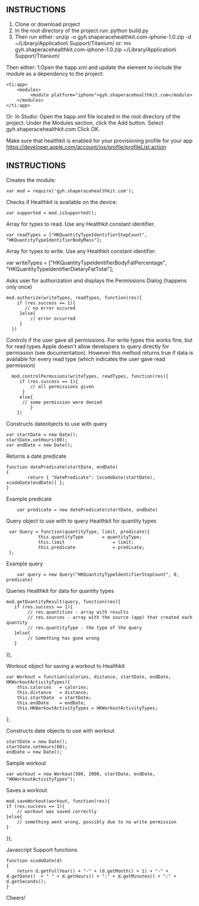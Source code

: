 






INSTRUCTIONS
-----------

1. Clone or download project
2. In the root directory of the project run: python build.py
3. Then run either:
unzip -o gyh.shaperacehealthkit.com-iphone-1.0.zip -d ~/Library/Application\ Support/Titanium/
or:
mv gyh.shaperacehealthkit.com-iphone-1.0.zip ~/Library/Application\ Support/Titanium/

Then either:
1.Open the tiapp.xml and update the <modules/> element to include the module as a dependency to the project: 

	<ti:app>
     	<modules>
       		 <module platform="iphone">gyh.shaperacehealthkit.com</module>
    	</modules>
	</ti:app>

Or:
In Studio:
Open the tiapp.xml file located in the root directory of the project.
Under the Modules section, click the Add button.
Select gyh.shaperacehealthkit.com
Click OK.


Make sure that healthkit is enabled for your provisioning profile for your app
https://developer.apple.com/account/ios/profile/profileList.action


INSTRUCTIONS
-----------

Creates the module:
	
    var mod = require('gyh.shaperacehealthkit.com');
	
    
Checks if Healthkit is available on the device:

	var supported = mod.isSupported();


Array for types to read. Use any Healthkit constant identifier.

	var readTypes = ["HKQuantityTypeIdentifierStepCount", 	"HKQuantityTypeIdentifierBodyMass"];


Array for types to write. Use any Healthkit constant identifier.

  var writeTypes = ["HKQuantityTypeIdentifierBodyFatPercentage", "HKQuantityTypeIdentifierDietaryFatTotal"];



Asks user for authorization and displays the Permissions Dialog (happens only once)

	mod.authorize(writeTypes, readTypes, function(res){
      	if (res.success == 1){
       	   // no error occured
     	 }else{
     	     // error occurred
     	 }
	  })


Controls if the user gave all permissions. For write types this works fine, but for  read types Apple doesn't allow developers to query directly for permission (see documentation). 
However this method returns true if data is available for every read type 
(which indicates the user gave read permission)

	  mod.controlPermssions(writeTypes, readTypes, function(res){
     	 if (res.success == 1){
         	 // all permissions given
    	  }
     	 else{
          // some permission were denied
     		 }
 		})



Constructs dateobjects to use with query

    var startDate = new Date(); 
    startDate.setHours(00);
    var endDate = new Date();


Returns a date predicate

    function datePredicate(startDate, endDate)
    {
            return { "datePredicate": [xcodeDate(startDate),   	xcodeDate(endDate)] };
    }


Example  predicate

		var predicate = new datePredicate(startDate, endDate)


Query object to use with  to query Healthkit for quantity types

     var Query = function(quantityType, limit, predicate){
                this.quantityType   	= quantityType;
                this.limit                  = limit;
                this.predicate              = predicate;
     };


Example query 

		var query = new Query("HKQuantityTypeIdentifierStepCount", 0, predicate)

 
 Queries Healthkit for data for  quantity types
 
 	mod.getQuantityResult(query, function(res){
       if (res.success == 1){
       		// res.quantities - array with results
  			// res.sources - array with the source (app) that created each quantity
 	 		// res.quantityType - the type of the query 
       }else{
       		// Something has gone wrong
       }
));
 
 

Workout object for saving a workout to Healthkit

	var Workout = function(calories, distance, startDate, endDate, HKWorkoutActivityTypes){
        this.calories   = calories;
        this.distance   = distance;
        this.startDate  = startDate;
        this.endDate    = endDate;
        this.HKWorkoutActivityTypes = HKWorkoutActivityTypes;
};


Constructs date objects to use with workout

    startDate = new Date(); 
    startDate.setHours(00);
    endDate = new Date();


Sample workout 

    var workout = new Workout(500, 2000, startDate, endDate, "HKWorkoutActivityTypes");


Saves a workout. 

	mod.saveWorkout(workout, function(res){
	if (res.success == 1){
		// workout was saved correctly
	}else{
		// something went wrong, possibly due to no write permission 
	}
});



Javascript Support functions 

	function xcodeDate(d)
	{
        return d.getFullYear() + "-" + (d.getMonth() + 1) + "-" + d.getDate()  + " " + d.getHours() + ":" + d.getMinutes() + ":" + d.getSeconds();
	}


Cheers!
